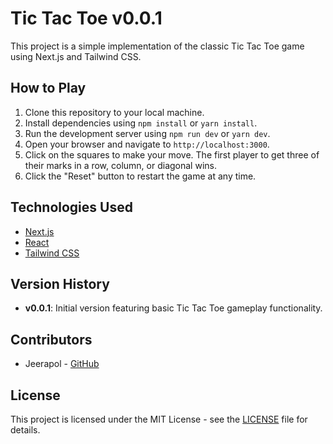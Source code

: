 # Tic Tac Toe v0.0.1

This project is a simple implementation of the classic Tic Tac Toe game using Next.js and Tailwind CSS.

## How to Play

1. Clone this repository to your local machine.
2. Install dependencies using `npm install` or `yarn install`.
3. Run the development server using `npm run dev` or `yarn dev`.
4. Open your browser and navigate to `http://localhost:3000`.
5. Click on the squares to make your move. The first player to get three of their marks in a row, column, or diagonal wins.
6. Click the "Reset" button to restart the game at any time.

## Technologies Used

- [Next.js](https://nextjs.org/)
- [React](https://reactjs.org/)
- [Tailwind CSS](https://tailwindcss.com/)

## Version History

- **v0.0.1**: Initial version featuring basic Tic Tac Toe gameplay functionality.

## Contributors

- Jeerapol - [GitHub](https://github.com/Jeerapol)

## License

This project is licensed under the MIT License - see the [LICENSE](LICENSE) file for details.
